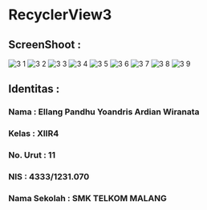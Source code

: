 # RecyclerView3

<h2><b> ScreenShoot : </b></h2>

![3 1](https://cloud.githubusercontent.com/assets/22229927/20086701/e179d65a-a5a4-11e6-8d33-0a681f7d3181.png)
![3 2](https://cloud.githubusercontent.com/assets/22229927/20086696/e145a862-a5a4-11e6-9b77-118645aafd76.png)
![3 3](https://cloud.githubusercontent.com/assets/22229927/20086695/e14599da-a5a4-11e6-9f80-6b4891e4f1d2.png)
![3 4](https://cloud.githubusercontent.com/assets/22229927/20086697/e146e100-a5a4-11e6-9052-44eabc42bb17.png)
![3 5](https://cloud.githubusercontent.com/assets/22229927/20086698/e149ad54-a5a4-11e6-83c9-43b77e163cae.png)
![3 6](https://cloud.githubusercontent.com/assets/22229927/20086694/e1458486-a5a4-11e6-9698-83cdd75b65e5.png)
![3 7](https://cloud.githubusercontent.com/assets/22229927/20086700/e17999ce-a5a4-11e6-9bc5-d6ed5e3445d3.png)
![3 8](https://cloud.githubusercontent.com/assets/22229927/20086699/e179593c-a5a4-11e6-8dee-410fffd0ddf7.png)
![3 9](https://cloud.githubusercontent.com/assets/22229927/20086702/e179faea-a5a4-11e6-80ac-133c8d3aeaf5.png)



<h2><b> Identitas : </b></h2>

<h3><b>Nama : Ellang Pandhu Yoandris Ardian Wiranata</b></h3>

<h3><b>Kelas : XIIR4<b></h3>

<h3><b>No. Urut : 11<b></h3>

<h3><b>NIS : 4333/1231.070</b></h3>

<h3><b>Nama Sekolah : SMK TELKOM MALANG</b></h3>
